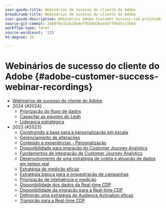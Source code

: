 ```yaml
---
user-guide-title: Webinários de sucesso do cliente do Adobe
breadcrumb-title: Webinários de sucesso do cliente do Adobe
user-guide-description: Webinários Adobe Customer Success-led projetados para capacitá-lo na otimização do seu investimento no Adobe Experience Cloud. Obtenha insights valiosos para maximizar o valor e aumentar a adoção de soluções Adobe.
source-git-commit: 2489f9e31da2de8e7955843baed3ff05d5cc7b64
workflow-type: tm+mt
source-wordcount: '115'
ht-degree: 1%

---
```



# Webinários de sucesso do cliente do Adobe {#adobe-customer-success-webinar-recordings}

+ [Webinários de sucesso do cliente do Adobe](overview.md)
+ 2024 {#2024}
   + [Priorização do fluxo de dados](2024/data-stream-prioritization.md)
   + [Capacitar as equipes do Leah](2024/empowering-lean-teams.md)
   + [Liderança estratégica](2024/strategic-leadership.md)
+ 2023 {#2023}
   + [Construindo a base para a personalização em escala](2023/personalization-at-scale.md)
   + [Gerenciamento de alterações](2023/change-management.md)
   + [Conteúdo e experiências - Personalização](2023/content-experiences-personalization.md)
   + [Disponibilidade para migração do Customer Journey Analytics](2023/cja-migration-readiness.md)
   + [Fundamentos de integração de Customer Journey Analytics](2023/cja-integration-essentials.md)
   + [Desenvolvimento de uma estratégia de coleta e ativação de dados em tempo real](2023/data-collection-activation-strategy.md)
   + [Estratégia de medição eficaz](2023/measurement-strategy.md)
   + [Estratégia básica para a orquestração de campanhas](2023/foundational-strategy-campaign.md)
   + [Priorização de inteligência e medição](2023/intelligence-and-measurement.md)
   + [Disponibilidade dos dados da Real-time CDP](2023/rtcdp-migration-data-readiness.md)
   + [Disponibilidade da migração para a Real-time CDP](2023/rtcdp-migration-readiness.md)
   + [Definindo uma estratégia de Audience Activation eficaz](2023/audience-activation.md)
   + [Transição para a Real-time CDP](2023/aam-to-rtcdp.md)